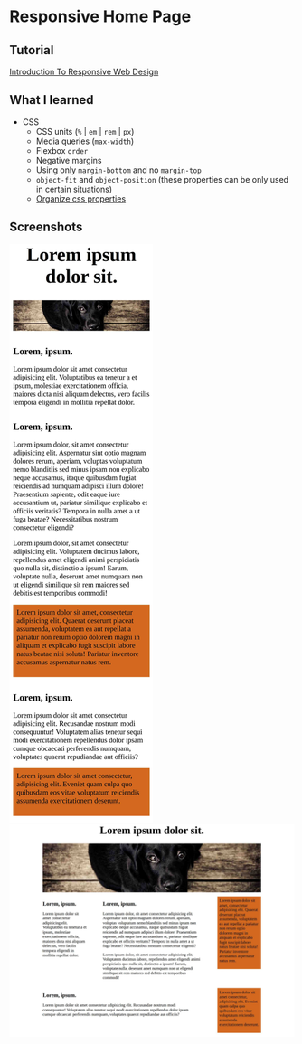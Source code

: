 # Responsive Home Page


## Tutorial
[Introduction To Responsive Web Design](https://www.youtube.com/watch?v=srvUrASNj0s&t=1s)

## What I learned


- CSS
  - CSS units (`%` | `em` | `rem` | `px`)
  - Media queries (`max-width`)
  - Flexbox `order`
  - Negative margins
  - Using only `margin-bottom` and no `margin-top`
  - `object-fit` and `object-position` (these properties can be only used in certain situations)
  - [Organize css properties](https://9elements.com/css-rule-order)


## Screenshots


<img src="./screenshots/small.jpg" alt="small size full page screenshot of the website">

<img src="./screenshots/large.jpg" alt="large size full page screenshot of the website">

